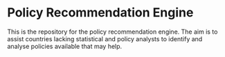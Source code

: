 # Policy Recommendation Engine

This is the repository for the policy recommendation engine. The aim
is to assist countries lacking statistical and policy analysts to
identify and analyse policies available that may help.

<!DOCTYPE html>
<meta charset="utf-8">
<body> 
 <style>
.link {
stroke: #666;
opacity: 0.9;
stroke-width: 1.5px;
}
.node circle {
stroke: #fff;
opacity: 0.9;
stroke-width: 1.5px;
}
.node:not(:hover) .nodetext {
display: none;
}
text {
font: 15px serif;
opacity: 0.9;
pointer-events: none;
}
</style>

<script src=d3.v3.min.js></script>

<script> 
 var links = [ { "source" : 1, "target" : 131, "value" : 1.31452729451742 }, { "source" : 1, "target" : 82, "value" : 1.48780804393006 }, { "source" : 1, "target" : 111, "value" : 1.53525937177258 }, { "source" : 2, "target" : 146, "value" : 0.920880072265894 }, { "source" : 2, "target" : 78, "value" : 0.940957645654329 }, { "source" : 2, "target" : 102, "value" : 0.960545297345756 }, { "source" : 3, "target" : 168, "value" : 0.953653479210874 }, { "source" : 3, "target" : 152, "value" : 1.0220078017862 }, { "source" : 3, "target" : 47, "value" : 1.02234392589866 }, { "source" : 4, "target" : 116, "value" : 0.974043813062297 }, { "source" : 4, "target" : 112, "value" : 1.00861994554911 }, { "source" : 4, "target" : 89, "value" : 1.04323962864693 }, { "source" : 5, "target" : 32, "value" : 1.44955239332356 }, { "source" : 5, "target" : 14, "value" : 1.55694107513401 }, { "source" : 5, "target" : 117, "value" : 1.63821920099526 }, { "source" : 6, "target" : 182, "value" : 1.19119444160882 }, { "source" : 6, "target" : 59, "value" : 1.20319220151253 }, { "source" : 6, "target" : 78, "value" : 1.37655213152321 }, { "source" : 7, "target" : 46, "value" : 1.37045931512834 }, { "source" : 7, "target" : 20, "value" : 1.65668766498696 }, { "source" : 7, "target" : 174, "value" : 1.71018383342883 }, { "source" : 0, "target" : 2, "value" : 1.20637844221834 }, { "source" : 0, "target" : 71, "value" : 1.217090120178 }, { "source" : 0, "target" : 47, "value" : 1.24330899923766 }, { "source" : 17, "target" : 45, "value" : 1.01820681828437 }, { "source" : 17, "target" : 146, "value" : 1.10137862487542 }, { "source" : 17, "target" : 141, "value" : 1.2985203201483 }, { "source" : 8, "target" : 24, "value" : 0.838362577073292 }, { "source" : 8, "target" : 158, "value" : 1.09438576978989 }, { "source" : 8, "target" : 48, "value" : 1.09961749350012 }, { "source" : 9, "target" : 120, "value" : 0.602232655441791 }, { "source" : 9, "target" : 54, "value" : 0.639259804146382 }, { "source" : 9, "target" : 186, "value" : 0.768040477294505 }, { "source" : 36, "target" : 2, "value" : 1.19611020180288 }, { "source" : 36, "target" : 168, "value" : 1.42990851080529 }, { "source" : 36, "target" : 102, "value" : 1.4479413745007 }, { "source" : 10, "target" : 170, "value" : 1.56855749452816 }, { "source" : 10, "target" : 4, "value" : 1.876723903123 }, { "source" : 10, "target" : 45, "value" : 2.05825722589473 }, { "source" : 11, "target" : 121, "value" : 1.4425791028605 }, { "source" : 11, "target" : 111, "value" : 1.49996277790847 }, { "source" : 11, "target" : 183, "value" : 1.97834755666622 }, { "source" : 41, "target" : 190, "value" : 0.789337479044317 }, { "source" : 41, "target" : 67, "value" : 0.82726644887886 }, { "source" : 41, "target" : 128, "value" : 0.868810763776866 }, { "source" : 186, "target" : 38, "value" : 0.71495414307359 }, { "source" : 186, "target" : 48, "value" : 0.733536216264423 }, { "source" : 186, "target" : 9, "value" : 0.768040477294505 }, { "source" : 18, "target" : 109, "value" : 0.905488077232075 }, { "source" : 18, "target" : 191, "value" : 0.928990869486456 }, { "source" : 18, "target" : 47, "value" : 1.06682789338007 }, { "source" : 37, "target" : 56, "value" : 1.09893293326321 }, { "source" : 37, "target" : 119, "value" : 1.29737835818427 }, { "source" : 37, "target" : 130, "value" : 1.43547592970923 }, { "source" : 12, "target" : 150, "value" : 1.20614068109613 }, { "source" : 12, "target" : 134, "value" : 2.30662598084721 }, { "source" : 12, "target" : 142, "value" : 2.35832869698108 }, { "source" : 13, "target" : 192, "value" : 1.29940663294756 }, { "source" : 13, "target" : 109, "value" : 1.32392687443911 }, { "source" : 13, "target" : 108, "value" : 1.39988619910808 }, { "source" : 14, "target" : 117, "value" : 0.682738067393721 }, { "source" : 14, "target" : 23, "value" : 1.30069178321288 }, { "source" : 14, "target" : 105, "value" : 1.32361192170884 }, { "source" : 55, "target" : 189, "value" : 0.614750722993733 }, { "source" : 55, "target" : 67, "value" : 0.642608633750824 }, { "source" : 55, "target" : 87, "value" : 0.852964315454793 }, { "source" : 15, "target" : 110, "value" : 0.887991137474196 }, { "source" : 15, "target" : 44, "value" : 1.42298756227974 }, { "source" : 15, "target" : 125, "value" : 1.47799137800987 }, { "source" : 16, "target" : 138, "value" : 1.42252709160877 }, { "source" : 16, "target" : 152, "value" : 1.56673225573877 }, { "source" : 16, "target" : 122, "value" : 1.69997913169409 }, { "source" : 19, "target" : 89, "value" : 0.96003446478593 }, { "source" : 19, "target" : 129, "value" : 1.03369836065786 }, { "source" : 19, "target" : 4, "value" : 1.12078429317492 }, { "source" : 20, "target" : 189, "value" : 0.85064892082221 }, { "source" : 20, "target" : 190, "value" : 0.971612887849814 }, { "source" : 20, "target" : 67, "value" : 1.05298685631974 }, { "source" : 176, "target" : 118, "value" : 1.21414677752 }, { "source" : 176, "target" : 28, "value" : 1.5685368954702 }, { "source" : 176, "target" : 76, "value" : 1.60913249855578 }, { "source" : 22, "target" : 132, "value" : 1.92102096765661 }, { "source" : 22, "target" : 137, "value" : 2.06817242151767 }, { "source" : 22, "target" : 31, "value" : 2.29105373318966 }, { "source" : 25, "target" : 44, "value" : 0.910834630900881 }, { "source" : 25, "target" : 122, "value" : 1.15635610494343 }, { "source" : 25, "target" : 126, "value" : 1.46094334309018 }, { "source" : 83, "target" : 90, "value" : 1.56419009848881 }, { "source" : 83, "target" : 21, "value" : 1.5924438438337 }, { "source" : 83, "target" : 124, "value" : 1.60434653131104 }, { "source" : 23, "target" : 117, "value" : 0.975511109512529 }, { "source" : 23, "target" : 90, "value" : 1.21847324468831 }, { "source" : 23, "target" : 145, "value" : 1.22410275311965 }, { "source" : 24, "target" : 8, "value" : 0.838362577073292 }, { "source" : 24, "target" : 48, "value" : 0.898813888700985 }, { "source" : 24, "target" : 123, "value" : 0.931861117429435 }, { "source" : 26, "target" : 135, "value" : 1.49461162528901 }, { "source" : 26, "target" : 147, "value" : 1.55181563212396 }, { "source" : 26, "target" : 91, "value" : 1.55959206999486 }, { "source" : 28, "target" : 162, "value" : 1.02167171095672 }, { "source" : 28, "target" : 95, "value" : 1.24572404427195 }, { "source" : 28, "target" : 107, "value" : 1.26741367173486 }, { "source" : 29, "target" : 113, "value" : 0.956794162296048 }, { "source" : 29, "target" : 167, "value" : 0.973029189538259 }, { "source" : 29, "target" : 89, "value" : 1.48697729248095 }, { "source" : 30, "target" : 122, "value" : 1.06793098914228 }, { "source" : 30, "target" : 40, "value" : 1.14865142976247 }, { "source" : 30, "target" : 42, "value" : 1.16193537350911 }, { "source" : 32, "target" : 5, "value" : 1.44955239332356 }, { "source" : 32, "target" : 14, "value" : 1.55385925388808 }, { "source" : 32, "target" : 23, "value" : 1.58864646875774 }, { "source" : 33, "target" : 114, "value" : 1.01225021776878 }, { "source" : 33, "target" : 146, "value" : 1.07114556956056 }, { "source" : 33, "target" : 18, "value" : 1.21497089869963 }, { "source" : 76, "target" : 62, "value" : 1.08365560669245 }, { "source" : 76, "target" : 130, "value" : 1.11302717762523 }, { "source" : 76, "target" : 37, "value" : 1.1415370310435 }, { "source" : 67, "target" : 87, "value" : 0.617144820469032 }, { "source" : 67, "target" : 55, "value" : 0.642608633750824 }, { "source" : 67, "target" : 190, "value" : 0.723500346667688 }, { "source" : 34, "target" : 168, "value" : 0.761877422241889 }, { "source" : 34, "target" : 92, "value" : 0.830995625266431 }, { "source" : 34, "target" : 39, "value" : 0.906599367281589 }, { "source" : 193, "target" : 195, "value" : 0.455929887515982 }, { "source" : 193, "target" : 194, "value" : 0.683170301495052 }, { "source" : 193, "target" : 114, "value" : 1.11673495056999 }, { "source" : 35, "target" : 4, "value" : 1.1969376870027 }, { "source" : 35, "target" : 89, "value" : 1.31770432237712 }, { "source" : 35, "target" : 159, "value" : 1.34296384156125 }, { "source" : 84, "target" : 88, "value" : 1.65774601940357 }, { "source" : 84, "target" : 196, "value" : 1.70471414477474 }, { "source" : 84, "target" : 156, "value" : 1.71242533467083 }, { "source" : 38, "target" : 158, "value" : 0.536166159724376 }, { "source" : 38, "target" : 48, "value" : 0.589148245646065 }, { "source" : 38, "target" : 159, "value" : 0.611330889530299 }, { "source" : 50, "target" : 143, "value" : 2.33336973079323 }, { "source" : 50, "target" : 131, "value" : 2.49969943381133 }, { "source" : 50, "target" : 121, "value" : 2.6049461907643 }, { "source" : 39, "target" : 46, "value" : 0.83838831939105 }, { "source" : 39, "target" : 34, "value" : 0.906599367281589 }, { "source" : 39, "target" : 141, "value" : 0.968679401888891 }, { "source" : 42, "target" : 40, "value" : 0.936967400239652 }, { "source" : 42, "target" : 30, "value" : 1.16193537350911 }, { "source" : 42, "target" : 126, "value" : 1.46727036027847 }, { "source" : 43, "target" : 161, "value" : 1.66691338986215 }, { "source" : 43, "target" : 81, "value" : 1.73191858419284 }, { "source" : 43, "target" : 178, "value" : 1.9201654795029 }, { "source" : 44, "target" : 122, "value" : 0.887691060162472 }, { "source" : 44, "target" : 25, "value" : 0.910834630900881 }, { "source" : 44, "target" : 126, "value" : 0.955996918890767 }, { "source" : 45, "target" : 17, "value" : 1.01820681828437 }, { "source" : 45, "target" : 166, "value" : 1.20145988677156 }, { "source" : 45, "target" : 146, "value" : 1.20640154717973 }, { "source" : 132, "target" : 22, "value" : 1.92102096765661 }, { "source" : 132, "target" : 1, "value" : 1.93839214146552 }, { "source" : 132, "target" : 64, "value" : 1.96395471248129 }, { "source" : 46, "target" : 87, "value" : 0.525514245923718 }, { "source" : 46, "target" : 67, "value" : 0.77164737193497 }, { "source" : 46, "target" : 39, "value" : 0.83838831939105 }, { "source" : 181, "target" : 28, "value" : 1.55604385856314 }, { "source" : 181, "target" : 1, "value" : 1.56965338936259 }, { "source" : 181, "target" : 171, "value" : 1.69660451982878 }, { "source" : 47, "target" : 152, "value" : 0.854577826233589 }, { "source" : 47, "target" : 114, "value" : 0.9266323619282 }, { "source" : 47, "target" : 3, "value" : 1.02234392589866 }, { "source" : 48, "target" : 158, "value" : 0.265362734477278 }, { "source" : 48, "target" : 120, "value" : 0.556333578536645 }, { "source" : 48, "target" : 38, "value" : 0.589148245646065 }, { "source" : 154, "target" : 82, "value" : 1.14527302730041 }, { "source" : 154, "target" : 76, "value" : 1.17097721571362 }, { "source" : 154, "target" : 162, "value" : 1.26802520157892 }, { "source" : 49, "target" : 54, "value" : 0.649027731293726 }, { "source" : 49, "target" : 38, "value" : 0.780850102942669 }, { "source" : 49, "target" : 173, "value" : 0.81124028367136 }, { "source" : 52, "target" : 122, "value" : 1.3379778773384 }, { "source" : 52, "target" : 179, "value" : 1.49005509960485 }, { "source" : 52, "target" : 44, "value" : 1.57348662287399 }, { "source" : 51, "target" : 155, "value" : 1.31915603278569 }, { "source" : 51, "target" : 161, "value" : 1.4660251038037 }, { "source" : 51, "target" : 178, "value" : 1.58491533851279 }, { "source" : 54, "target" : 173, "value" : 0.535879012442302 }, { "source" : 54, "target" : 9, "value" : 0.639259804146382 }, { "source" : 54, "target" : 49, "value" : 0.649027731293726 }, { "source" : 56, "target" : 37, "value" : 1.09893293326321 }, { "source" : 56, "target" : 23, "value" : 1.27306803971252 }, { "source" : 56, "target" : 145, "value" : 1.76979282137191 }, { "source" : 58, "target" : 73, "value" : 0.61753062769693 }, { "source" : 58, "target" : 75, "value" : 1.00578459301855 }, { "source" : 58, "target" : 74, "value" : 1.15679258314774 }, { "source" : 59, "target" : 139, "value" : 1.18623448906104 }, { "source" : 59, "target" : 6, "value" : 1.20319220151253 }, { "source" : 59, "target" : 172, "value" : 1.22357088466087 }, { "source" : 60, "target" : 195, "value" : 1.07140346151954 }, { "source" : 60, "target" : 193, "value" : 1.13121231635874 }, { "source" : 60, "target" : 146, "value" : 1.36170737960538 }, { "source" : 61, "target" : 157, "value" : 1.32267459949486 }, { "source" : 61, "target" : 65, "value" : 1.44062721268049 }, { "source" : 61, "target" : 117, "value" : 1.80769520809045 }, { "source" : 62, "target" : 130, "value" : 0.973569176575288 }, { "source" : 62, "target" : 76, "value" : 1.08365560669245 }, { "source" : 62, "target" : 164, "value" : 1.18811484239607 }, { "source" : 130, "target" : 62, "value" : 0.973569176575288 }, { "source" : 130, "target" : 76, "value" : 1.11302717762523 }, { "source" : 130, "target" : 164, "value" : 1.2886006488654 }, { "source" : 63, "target" : 191, "value" : 1.02932883580549 }, { "source" : 63, "target" : 163, "value" : 1.12113424547918 }, { "source" : 63, "target" : 18, "value" : 1.26189973373278 }, { "source" : 64, "target" : 135, "value" : 1.51541573130194 }, { "source" : 64, "target" : 185, "value" : 1.62720597037579 }, { "source" : 64, "target" : 31, "value" : 1.68348821786941 }, { "source" : 65, "target" : 117, "value" : 1.21996159391605 }, { "source" : 65, "target" : 14, "value" : 1.34788804810519 }, { "source" : 65, "target" : 23, "value" : 1.43367622150495 }, { "source" : 66, "target" : 123, "value" : 1.01959459924331 }, { "source" : 66, "target" : 41, "value" : 1.22421240339144 }, { "source" : 66, "target" : 8, "value" : 1.25014002394532 }, { "source" : 68, "target" : 38, "value" : 0.978449363913232 }, { "source" : 68, "target" : 158, "value" : 1.03703630242829 }, { "source" : 68, "target" : 48, "value" : 1.05021090349244 }, { "source" : 69, "target" : 127, "value" : 3.23342416696383 }, { "source" : 69, "target" : 11, "value" : 3.26320505674659 }, { "source" : 69, "target" : 21, "value" : 3.36150506432041 }, { "source" : 70, "target" : 127, "value" : 1.62061103837861 }, { "source" : 70, "target" : 180, "value" : 1.89587456765023 }, { "source" : 70, "target" : 27, "value" : 2.06063336461274 }, { "source" : 71, "target" : 0, "value" : 1.217090120178 }, { "source" : 71, "target" : 92, "value" : 1.26272934069319 }, { "source" : 71, "target" : 168, "value" : 1.29666888154406 }, { "source" : 72, "target" : 42, "value" : 2.05388545240779 }, { "source" : 72, "target" : 27, "value" : 2.20278286020565 }, { "source" : 72, "target" : 180, "value" : 2.30557748096039 }, { "source" : 73, "target" : 129, "value" : 0.612358248600967 }, { "source" : 73, "target" : 58, "value" : 0.61753062769693 }, { "source" : 73, "target" : 75, "value" : 1.02251661277558 }, { "source" : 188, "target" : 194, "value" : 1.03089321012129 }, { "source" : 188, "target" : 2, "value" : 1.07237271026171 }, { "source" : 188, "target" : 193, "value" : 1.16319525241664 }, { "source" : 74, "target" : 129, "value" : 1.03378320012459 }, { "source" : 74, "target" : 187, "value" : 1.1094673454879 }, { "source" : 74, "target" : 58, "value" : 1.15679258314774 }, { "source" : 75, "target" : 49, "value" : 0.838637128701236 }, { "source" : 75, "target" : 129, "value" : 0.870953330955876 }, { "source" : 75, "target" : 153, "value" : 0.908790881363595 }, { "source" : 78, "target" : 114, "value" : 0.577326771587172 }, { "source" : 78, "target" : 141, "value" : 0.866273656709917 }, { "source" : 78, "target" : 102, "value" : 0.86866830585887 }, { "source" : 79, "target" : 35, "value" : 1.42656875685969 }, { "source" : 79, "target" : 153, "value" : 1.4489012818169 }, { "source" : 79, "target" : 173, "value" : 1.49455192559332 }, { "source" : 80, "target" : 144, "value" : 0.887281278594123 }, { "source" : 80, "target" : 92, "value" : 0.965296178506917 }, { "source" : 80, "target" : 34, "value" : 0.980718740002864 }, { "source" : 77, "target" : 136, "value" : 0.621515478016677 }, { "source" : 77, "target" : 174, "value" : 0.928038715026315 }, { "source" : 77, "target" : 94, "value" : 1.0012295017037 }, { "source" : 82, "target" : 162, "value" : 1.16365377943373 }, { "source" : 82, "target" : 171, "value" : 1.28093280512416 }, { "source" : 82, "target" : 1, "value" : 1.48780804393006 }, { "source" : 57, "target" : 101, "value" : 1.69082279848271 }, { "source" : 57, "target" : 65, "value" : 1.69798167687027 }, { "source" : 57, "target" : 143, "value" : 1.78241540974505 }, { "source" : 86, "target" : 144, "value" : 1.69849085139365 }, { "source" : 86, "target" : 167, "value" : 1.80677510354074 }, { "source" : 86, "target" : 170, "value" : 1.83490735850556 }, { "source" : 81, "target" : 178, "value" : 1.23794776855576 }, { "source" : 81, "target" : 188, "value" : 1.32991794855375 }, { "source" : 81, "target" : 63, "value" : 1.41972493824014 }, { "source" : 87, "target" : 46, "value" : 0.525514245923718 }, { "source" : 87, "target" : 67, "value" : 0.617144820469032 }, { "source" : 87, "target" : 190, "value" : 0.657721693638066 }, { "source" : 89, "target" : 19, "value" : 0.96003446478593 }, { "source" : 89, "target" : 4, "value" : 1.04323962864693 }, { "source" : 89, "target" : 35, "value" : 1.31770432237712 }, { "source" : 90, "target" : 145, "value" : 1.29556473186106 }, { "source" : 90, "target" : 88, "value" : 1.43793605202866 }, { "source" : 90, "target" : 21, "value" : 1.45745067303454 }, { "source" : 91, "target" : 147, "value" : 0.872263227671935 }, { "source" : 91, "target" : 95, "value" : 1.29940782523615 }, { "source" : 91, "target" : 164, "value" : 1.36845093078949 }, { "source" : 92, "target" : 168, "value" : 0.891693280866144 }, { "source" : 92, "target" : 80, "value" : 0.965296178506917 }, { "source" : 92, "target" : 3, "value" : 0.980596813500818 }, { "source" : 93, "target" : 166, "value" : 1.32215390772501 }, { "source" : 93, "target" : 45, "value" : 1.49876888445967 }, { "source" : 93, "target" : 35, "value" : 1.50067519330793 }, { "source" : 94, "target" : 77, "value" : 1.0012295017037 }, { "source" : 94, "target" : 87, "value" : 1.02154413719956 }, { "source" : 94, "target" : 67, "value" : 1.05504419113869 }, { "source" : 187, "target" : 74, "value" : 1.1094673454879 }, { "source" : 187, "target" : 112, "value" : 1.14438859643746 }, { "source" : 187, "target" : 38, "value" : 1.18095138624967 }, { "source" : 95, "target" : 28, "value" : 1.24572404427195 }, { "source" : 95, "target" : 91, "value" : 1.29940782523615 }, { "source" : 95, "target" : 147, "value" : 1.34482555410403 }, { "source" : 96, "target" : 137, "value" : 1.32822702959422 }, { "source" : 96, "target" : 162, "value" : 1.38533108035212 }, { "source" : 96, "target" : 107, "value" : 1.49662865947539 }, { "source" : 97, "target" : 190, "value" : 1.00634891249526 }, { "source" : 97, "target" : 174, "value" : 1.03329555435976 }, { "source" : 97, "target" : 55, "value" : 1.05031189243427 }, { "source" : 98, "target" : 2, "value" : 1.03887077942638 }, { "source" : 98, "target" : 146, "value" : 1.18023524376724 }, { "source" : 98, "target" : 141, "value" : 1.20228260131143 }, { "source" : 99, "target" : 176, "value" : 1.19797479406283 }, { "source" : 99, "target" : 76, "value" : 1.27133696320388 }, { "source" : 99, "target" : 62, "value" : 1.50760392233255 }, { "source" : 100, "target" : 186, "value" : 1.18594405843695 }, { "source" : 100, "target" : 68, "value" : 1.2145355550819 }, { "source" : 100, "target" : 120, "value" : 1.23733968431916 }, { "source" : 101, "target" : 145, "value" : 1.59853163583269 }, { "source" : 101, "target" : 90, "value" : 1.71247449794562 }, { "source" : 101, "target" : 88, "value" : 1.81186749206525 }, { "source" : 102, "target" : 114, "value" : 0.846377635188045 }, { "source" : 102, "target" : 78, "value" : 0.86866830585887 }, { "source" : 102, "target" : 2, "value" : 0.960545297345756 }, { "source" : 103, "target" : 92, "value" : 1.27136862302378 }, { "source" : 103, "target" : 179, "value" : 1.48121391237927 }, { "source" : 103, "target" : 34, "value" : 1.51520652859041 }, { "source" : 108, "target" : 13, "value" : 1.39988619910808 }, { "source" : 108, "target" : 191, "value" : 1.41951743564977 }, { "source" : 108, "target" : 115, "value" : 1.48989298763721 }, { "source" : 104, "target" : 150, "value" : 3.17433357180874 }, { "source" : 104, "target" : 12, "value" : 3.34346393734169 }, { "source" : 104, "target" : 86, "value" : 3.7132464438663 }, { "source" : 105, "target" : 14, "value" : 1.32361192170884 }, { "source" : 105, "target" : 117, "value" : 1.49435811762957 }, { "source" : 105, "target" : 44, "value" : 1.59466498541963 }, { "source" : 190, "target" : 87, "value" : 0.657721693638066 }, { "source" : 190, "target" : 67, "value" : 0.723500346667688 }, { "source" : 190, "target" : 189, "value" : 0.848215195900464 }, { "source" : 106, "target" : 3, "value" : 1.09867908870044 }, { "source" : 106, "target" : 152, "value" : 1.23096252452761 }, { "source" : 106, "target" : 160, "value" : 1.28585821480392 }, { "source" : 107, "target" : 28, "value" : 1.26741367173486 }, { "source" : 107, "target" : 154, "value" : 1.44347014594506 }, { "source" : 107, "target" : 96, "value" : 1.49662865947539 }, { "source" : 21, "target" : 88, "value" : 0.781590948262505 }, { "source" : 21, "target" : 145, "value" : 1.28986956879597 }, { "source" : 21, "target" : 90, "value" : 1.45745067303454 }, { "source" : 110, "target" : 15, "value" : 0.887991137474196 }, { "source" : 110, "target" : 14, "value" : 1.41008103511339 }, { "source" : 110, "target" : 13, "value" : 1.55531597989108 }, { "source" : 111, "target" : 11, "value" : 1.49996277790847 }, { "source" : 111, "target" : 1, "value" : 1.53525937177258 }, { "source" : 111, "target" : 83, "value" : 1.65075719758189 }, { "source" : 113, "target" : 167, "value" : 0.946340803920534 }, { "source" : 113, "target" : 29, "value" : 0.956794162296048 }, { "source" : 113, "target" : 134, "value" : 1.10563198261429 }, { "source" : 116, "target" : 4, "value" : 0.974043813062297 }, { "source" : 116, "target" : 89, "value" : 1.33016024214415 }, { "source" : 116, "target" : 187, "value" : 1.46303723401943 }, { "source" : 117, "target" : 14, "value" : 0.682738067393721 }, { "source" : 117, "target" : 23, "value" : 0.975511109512529 }, { "source" : 117, "target" : 65, "value" : 1.21996159391605 }, { "source" : 119, "target" : 37, "value" : 1.29737835818427 }, { "source" : 119, "target" : 99, "value" : 1.60585586344905 }, { "source" : 119, "target" : 76, "value" : 1.61391321068953 }, { "source" : 120, "target" : 48, "value" : 0.556333578536645 }, { "source" : 120, "target" : 158, "value" : 0.576353243510418 }, { "source" : 120, "target" : 9, "value" : 0.602232655441791 }, { "source" : 196, "target" : 40, "value" : 1.08808160837882 }, { "source" : 196, "target" : 42, "value" : 1.63086060386294 }, { "source" : 196, "target" : 44, "value" : 1.63284506971359 }, { "source" : 167, "target" : 113, "value" : 0.946340803920534 }, { "source" : 167, "target" : 29, "value" : 0.973029189538259 }, { "source" : 167, "target" : 161, "value" : 1.26170575068203 }, { "source" : 121, "target" : 11, "value" : 1.4425791028605 }, { "source" : 121, "target" : 111, "value" : 1.8229691499831 }, { "source" : 121, "target" : 21, "value" : 2.36748093430187 }, { "source" : 134, "target" : 113, "value" : 1.10563198261429 }, { "source" : 134, "target" : 29, "value" : 1.51111142679662 }, { "source" : 134, "target" : 142, "value" : 1.54102098656998 }, { "source" : 122, "target" : 44, "value" : 0.887691060162472 }, { "source" : 122, "target" : 126, "value" : 0.926033334725504 }, { "source" : 122, "target" : 30, "value" : 1.06793098914228 }, { "source" : 124, "target" : 154, "value" : 1.3994288208261 }, { "source" : 124, "target" : 82, "value" : 1.53299698713778 }, { "source" : 124, "target" : 37, "value" : 1.59149388548455 }, { "source" : 125, "target" : 44, "value" : 1.26950992658186 }, { "source" : 125, "target" : 122, "value" : 1.37388837799296 }, { "source" : 125, "target" : 40, "value" : 1.37621257436654 }, { "source" : 126, "target" : 44, "value" : 0.955996918890767 }, { "source" : 126, "target" : 30, "value" : 1.17023648864064 }, { "source" : 126, "target" : 40, "value" : 1.19813563320751 }, { "source" : 128, "target" : 148, "value" : 0.696288899442868 }, { "source" : 128, "target" : 123, "value" : 0.79919742595811 }, { "source" : 128, "target" : 67, "value" : 0.810137647057435 }, { "source" : 129, "target" : 58, "value" : 0.499109295817574 }, { "source" : 129, "target" : 73, "value" : 0.612358248600967 }, { "source" : 129, "target" : 75, "value" : 0.870953330955876 }, { "source" : 133, "target" : 10, "value" : 1.49789773506322 }, { "source" : 133, "target" : 86, "value" : 1.88801956975405 }, { "source" : 133, "target" : 116, "value" : 1.97415188294617 }, { "source" : 85, "target" : 144, "value" : 0.980673203144786 }, { "source" : 85, "target" : 34, "value" : 1.0719148246239 }, { "source" : 85, "target" : 128, "value" : 1.28831023475477 }, { "source" : 109, "target" : 18, "value" : 0.905488077232075 }, { "source" : 109, "target" : 191, "value" : 1.11314258139784 }, { "source" : 109, "target" : 13, "value" : 1.32392687443911 }, { "source" : 136, "target" : 77, "value" : 0.621515478016677 }, { "source" : 136, "target" : 174, "value" : 1.12794551332438 }, { "source" : 136, "target" : 94, "value" : 1.19089859746761 }, { "source" : 137, "target" : 96, "value" : 1.32822702959422 }, { "source" : 137, "target" : 107, "value" : 1.52732045355541 }, { "source" : 137, "target" : 171, "value" : 1.52919521498377 }, { "source" : 139, "target" : 6, "value" : 1.11017779278581 }, { "source" : 139, "target" : 59, "value" : 1.18623448906104 }, { "source" : 139, "target" : 166, "value" : 1.22725042025008 }, { "source" : 140, "target" : 115, "value" : 1.69609168005874 }, { "source" : 140, "target" : 155, "value" : 1.89268438165769 }, { "source" : 140, "target" : 166, "value" : 1.9175324570393 }, { "source" : 195, "target" : 194, "value" : 0.499680983888029 }, { "source" : 195, "target" : 60, "value" : 1.07140346151954 }, { "source" : 195, "target" : 188, "value" : 1.18594760661578 }, { "source" : 141, "target" : 146, "value" : 0.758592707185517 }, { "source" : 141, "target" : 114, "value" : 0.773123762237194 }, { "source" : 141, "target" : 78, "value" : 0.866273656709917 }, { "source" : 182, "target" : 165, "value" : 0.880973993738239 }, { "source" : 182, "target" : 102, "value" : 1.07277012655727 }, { "source" : 182, "target" : 78, "value" : 1.12004379331132 }, { "source" : 142, "target" : 4, "value" : 1.10523638540958 }, { "source" : 142, "target" : 19, "value" : 1.34603687670483 }, { "source" : 142, "target" : 89, "value" : 1.42675789157226 }, { "source" : 143, "target" : 57, "value" : 1.78241540974505 }, { "source" : 143, "target" : 50, "value" : 2.33336973079323 }, { "source" : 143, "target" : 155, "value" : 2.35920288841408 }, { "source" : 144, "target" : 80, "value" : 0.887281278594123 }, { "source" : 144, "target" : 92, "value" : 1.10720413640354 }, { "source" : 144, "target" : 19, "value" : 1.25169011397607 }, { "source" : 145, "target" : 88, "value" : 1.2098976801696 }, { "source" : 145, "target" : 23, "value" : 1.22410275311965 }, { "source" : 145, "target" : 21, "value" : 1.28986956879597 }, { "source" : 189, "target" : 55, "value" : 0.614750722993733 }, { "source" : 189, "target" : 20, "value" : 0.85064892082221 }, { "source" : 189, "target" : 114, "value" : 0.882656129914939 }, { "source" : 146, "target" : 141, "value" : 0.758592707185517 }, { "source" : 146, "target" : 2, "value" : 0.920880072265894 }, { "source" : 146, "target" : 114, "value" : 0.969125381887772 }, { "source" : 147, "target" : 91, "value" : 0.872263227671935 }, { "source" : 147, "target" : 164, "value" : 1.07211733625236 }, { "source" : 147, "target" : 162, "value" : 1.31643258134908 }, { "source" : 150, "target" : 12, "value" : 1.20614068109613 }, { "source" : 150, "target" : 133, "value" : 2.46232475615298 }, { "source" : 150, "target" : 113, "value" : 2.51682907306793 }, { "source" : 194, "target" : 195, "value" : 0.499680983888029 }, { "source" : 194, "target" : 193, "value" : 0.683170301495052 }, { "source" : 194, "target" : 188, "value" : 1.03089321012129 }, { "source" : 149, "target" : 67, "value" : 0.981292051964712 }, { "source" : 149, "target" : 189, "value" : 0.996252984592464 }, { "source" : 149, "target" : 190, "value" : 1.04949711887004 }, { "source" : 148, "target" : 123, "value" : 0.649791012616204 }, { "source" : 148, "target" : 128, "value" : 0.696288899442868 }, { "source" : 148, "target" : 67, "value" : 0.824270670985038 }, { "source" : 151, "target" : 107, "value" : 1.85294556846627 }, { "source" : 151, "target" : 147, "value" : 1.95004894353807 }, { "source" : 151, "target" : 184, "value" : 1.99370051363542 }, { "source" : 152, "target" : 47, "value" : 0.854577826233589 }, { "source" : 152, "target" : 3, "value" : 1.0220078017862 }, { "source" : 152, "target" : 92, "value" : 1.1897702426502 }, { "source" : 192, "target" : 13, "value" : 1.29940663294756 }, { "source" : 192, "target" : 90, "value" : 1.33596778479383 }, { "source" : 192, "target" : 23, "value" : 1.52972970295811 }, { "source" : 153, "target" : 49, "value" : 0.835263639555275 }, { "source" : 153, "target" : 75, "value" : 0.908790881363595 }, { "source" : 153, "target" : 38, "value" : 0.912412166681162 }, { "source" : 27, "target" : 108, "value" : 1.64161276123444 }, { "source" : 27, "target" : 180, "value" : 1.76187494692584 }, { "source" : 27, "target" : 163, "value" : 1.87956179907146 }, { "source" : 155, "target" : 51, "value" : 1.31915603278569 }, { "source" : 155, "target" : 113, "value" : 1.33774803133268 }, { "source" : 155, "target" : 161, "value" : 1.37888245401744 }, { "source" : 157, "target" : 61, "value" : 1.32267459949486 }, { "source" : 157, "target" : 14, "value" : 1.39622045276397 }, { "source" : 157, "target" : 88, "value" : 1.40458084695958 }, { "source" : 158, "target" : 48, "value" : 0.265362734477278 }, { "source" : 158, "target" : 38, "value" : 0.536166159724376 }, { "source" : 158, "target" : 120, "value" : 0.576353243510418 }, { "source" : 159, "target" : 120, "value" : 0.603097865432138 }, { "source" : 159, "target" : 158, "value" : 0.60817230594848 }, { "source" : 159, "target" : 38, "value" : 0.611330889530299 }, { "source" : 156, "target" : 84, "value" : 1.71242533467083 }, { "source" : 156, "target" : 88, "value" : 1.85116285041494 }, { "source" : 156, "target" : 183, "value" : 2.08956035708908 }, { "source" : 163, "target" : 191, "value" : 0.952862179117558 }, { "source" : 163, "target" : 63, "value" : 1.12113424547918 }, { "source" : 163, "target" : 102, "value" : 1.24588772727019 }, { "source" : 31, "target" : 64, "value" : 1.68348821786941 }, { "source" : 31, "target" : 132, "value" : 2.10187357136505 }, { "source" : 31, "target" : 90, "value" : 2.11642129320112 }, { "source" : 123, "target" : 148, "value" : 0.649791012616204 }, { "source" : 123, "target" : 128, "value" : 0.79919742595811 }, { "source" : 123, "target" : 41, "value" : 0.878727812385485 }, { "source" : 184, "target" : 95, "value" : 1.78865645454068 }, { "source" : 184, "target" : 151, "value" : 1.99370051363542 }, { "source" : 184, "target" : 91, "value" : 2.04480495202114 }, { "source" : 40, "target" : 42, "value" : 0.936967400239652 }, { "source" : 40, "target" : 196, "value" : 1.08808160837882 }, { "source" : 40, "target" : 30, "value" : 1.14865142976247 }, { "source" : 114, "target" : 78, "value" : 0.577326771587172 }, { "source" : 114, "target" : 141, "value" : 0.773123762237194 }, { "source" : 114, "target" : 102, "value" : 0.846377635188045 }, { "source" : 53, "target" : 145, "value" : 1.55789877041342 }, { "source" : 53, "target" : 23, "value" : 1.6242598455313 }, { "source" : 53, "target" : 117, "value" : 1.74357045421812 }, { "source" : 88, "target" : 21, "value" : 0.781590948262505 }, { "source" : 88, "target" : 145, "value" : 1.2098976801696 }, { "source" : 88, "target" : 135, "value" : 1.39759102690315 }, { "source" : 112, "target" : 159, "value" : 0.881066125783051 }, { "source" : 112, "target" : 158, "value" : 0.886730703944127 }, { "source" : 112, "target" : 38, "value" : 0.894002726286493 }, { "source" : 118, "target" : 176, "value" : 1.21414677752 }, { "source" : 118, "target" : 28, "value" : 1.31503503303524 }, { "source" : 118, "target" : 162, "value" : 1.75942329485976 }, { "source" : 127, "target" : 21, "value" : 1.49854768083235 }, { "source" : 127, "target" : 70, "value" : 1.62061103837861 }, { "source" : 127, "target" : 88, "value" : 1.63547051661808 }, { "source" : 138, "target" : 46, "value" : 1.14091993548707 }, { "source" : 138, "target" : 97, "value" : 1.24067227192795 }, { "source" : 138, "target" : 169, "value" : 1.27746378215018 }, { "source" : 191, "target" : 18, "value" : 0.928990869486456 }, { "source" : 191, "target" : 163, "value" : 0.952862179117558 }, { "source" : 191, "target" : 63, "value" : 1.02932883580549 }, { "source" : 160, "target" : 106, "value" : 1.28585821480392 }, { "source" : 160, "target" : 47, "value" : 1.41755747604485 }, { "source" : 160, "target" : 3, "value" : 1.41986555864412 }, { "source" : 170, "target" : 167, "value" : 1.33780159043309 }, { "source" : 170, "target" : 10, "value" : 1.56855749452816 }, { "source" : 170, "target" : 29, "value" : 1.61485804285238 }, { "source" : 173, "target" : 54, "value" : 0.535879012442302 }, { "source" : 173, "target" : 49, "value" : 0.81124028367136 }, { "source" : 173, "target" : 48, "value" : 0.814018021168644 }, { "source" : 162, "target" : 107, "value" : 0.690892872108048 }, { "source" : 162, "target" : 28, "value" : 1.02167171095672 }, { "source" : 162, "target" : 82, "value" : 1.16365377943373 }, { "source" : 175, "target" : 49, "value" : 2.38596468651895 }, { "source" : 175, "target" : 24, "value" : 2.40298737951784 }, { "source" : 175, "target" : 54, "value" : 2.43319665696516 }, { "source" : 131, "target" : 1, "value" : 1.31452729451742 }, { "source" : 131, "target" : 135, "value" : 1.70918636088312 }, { "source" : 131, "target" : 82, "value" : 1.88194097651288 }, { "source" : 164, "target" : 147, "value" : 1.07211733625236 }, { "source" : 164, "target" : 62, "value" : 1.18811484239607 }, { "source" : 164, "target" : 130, "value" : 1.2886006488654 }, { "source" : 165, "target" : 182, "value" : 0.880973993738239 }, { "source" : 165, "target" : 78, "value" : 0.979060486001503 }, { "source" : 165, "target" : 2, "value" : 1.17045010019216 }, { "source" : 166, "target" : 146, "value" : 1.18007015839305 }, { "source" : 166, "target" : 165, "value" : 1.19060092425939 }, { "source" : 166, "target" : 45, "value" : 1.20145988677156 }, { "source" : 168, "target" : 34, "value" : 0.761877422241889 }, { "source" : 168, "target" : 169, "value" : 0.844297495249255 }, { "source" : 168, "target" : 92, "value" : 0.891693280866144 }, { "source" : 169, "target" : 168, "value" : 0.844297495249255 }, { "source" : 169, "target" : 34, "value" : 1.2227460955028 }, { "source" : 169, "target" : 138, "value" : 1.27746378215018 }, { "source" : 161, "target" : 167, "value" : 1.26170575068203 }, { "source" : 161, "target" : 155, "value" : 1.37888245401744 }, { "source" : 161, "target" : 113, "value" : 1.43199498384078 }, { "source" : 172, "target" : 59, "value" : 1.22357088466087 }, { "source" : 172, "target" : 141, "value" : 1.59670506410588 }, { "source" : 172, "target" : 146, "value" : 1.63643162601456 }, { "source" : 171, "target" : 82, "value" : 1.28093280512416 }, { "source" : 171, "target" : 162, "value" : 1.43251080893642 }, { "source" : 171, "target" : 137, "value" : 1.52919521498377 }, { "source" : 174, "target" : 77, "value" : 0.928038715026315 }, { "source" : 174, "target" : 128, "value" : 1.02596729712391 }, { "source" : 174, "target" : 97, "value" : 1.03329555435976 }, { "source" : 177, "target" : 33, "value" : 1.2340054164185 }, { "source" : 177, "target" : 7, "value" : 1.27080637442328 }, { "source" : 177, "target" : 34, "value" : 1.42592530414 }, { "source" : 178, "target" : 81, "value" : 1.23794776855576 }, { "source" : 178, "target" : 51, "value" : 1.58491533851279 }, { "source" : 178, "target" : 161, "value" : 1.64589471386379 }, { "source" : 115, "target" : 63, "value" : 1.37332650631947 }, { "source" : 115, "target" : 191, "value" : 1.42681654243901 }, { "source" : 115, "target" : 108, "value" : 1.48989298763721 }, { "source" : 179, "target" : 122, "value" : 1.34599036234862 }, { "source" : 179, "target" : 60, "value" : 1.37915176216964 }, { "source" : 179, "target" : 3, "value" : 1.39836172007607 }, { "source" : 180, "target" : 115, "value" : 1.66742904753805 }, { "source" : 180, "target" : 81, "value" : 1.7156539940767 }, { "source" : 180, "target" : 27, "value" : 1.76187494692584 }, { "source" : 183, "target" : 131, "value" : 1.42652956194683 }, { "source" : 183, "target" : 1, "value" : 1.65188484677928 }, { "source" : 183, "target" : 88, "value" : 1.78946930184687 }, { "source" : 185, "target" : 137, "value" : 1.5451713094435 }, { "source" : 185, "target" : 64, "value" : 1.62720597037579 }, { "source" : 185, "target" : 107, "value" : 1.68220810515777 }, { "source" : 197, "target" : 74, "value" : 0.00087366264492041 }, { "source" : 197, "target" : 9, "value" : 0.00120162971200672 }, { "source" : 197, "target" : 186, "value" : 0.00166639927834256 }, { "source" : 197, "target" : 175, "value" : 0.00188429419957239 }, { "source" : 135, "target" : 88, "value" : 1.39759102690315 }, { "source" : 135, "target" : 26, "value" : 1.49461162528901 }, { "source" : 135, "target" : 157, "value" : 1.49990831454331 } ] ; 
 var nodes = [ { "name" : "Armenia", "group" : "Asia" }, { "name" : "Afghanistan", "group" : "Asia" }, { "name" : "Albania", "group" : "Europe" }, { "name" : "Algeria", "group" : "Africa" }, { "name" : "Andorra", "group" : "Europe" }, { "name" : "Angola", "group" : "Africa" }, { "name" : "Antigua and Barbuda", "group" : "Americas" }, { "name" : "Argentina", "group" : "Americas" }, { "name" : "Australia", "group" : "Oceania" }, { "name" : "Austria", "group" : "Europe" }, { "name" : "Bahrain", "group" : "Asia" }, { "name" : "Bangladesh", "group" : "Asia" }, { "name" : "Bermuda", "group" : "Americas" }, { "name" : "Bhutan", "group" : "Asia" }, { "name" : "Bolivia (Plurinational State of)", "group" : "Americas" }, { "name" : "Botswana", "group" : "Africa" }, { "name" : "Brazil", "group" : "Americas" }, { "name" : "Aruba", "group" : "Americas" }, { "name" : "Belize", "group" : "Americas" }, { "name" : "Brunei Darussalam", "group" : "Asia" }, { "name" : "Bulgaria", "group" : "Europe" }, { "name" : "Myanmar", "group" : "Asia" }, { "name" : "Burundi", "group" : "Africa" }, { "name" : "Cameroon", "group" : "Africa" }, { "name" : "Canada", "group" : "Americas" }, { "name" : "Cabo Verde", "group" : "Africa" }, { "name" : "Central African Republic", "group" : "Africa" }, { "name" : "Sri Lanka", "group" : "Asia" }, { "name" : "Chad", "group" : "Africa" }, { "name" : "Chile", "group" : "Americas" }, { "name" : "Colombia", "group" : "Americas" }, { "name" : "the Comoros", "group" : "Africa" }, { "name" : "Congo", "group" : "Africa" }, { "name" : "Costa Rica", "group" : "Americas" }, { "name" : "Cuba", "group" : "Americas" }, { "name" : "Cyprus", "group" : "Asia" }, { "name" : "Azerbaijan", "group" : "Asia" }, { "name" : "Benin", "group" : "Africa" }, { "name" : "Denmark", "group" : "Europe" }, { "name" : "Dominica", "group" : "Americas" }, { "name" : "the Dominican Republic", "group" : "Americas" }, { "name" : "Belarus", "group" : "Europe" }, { "name" : "Ecuador", "group" : "Americas" }, { "name" : "Egypt", "group" : "Africa" }, { "name" : "El Salvador", "group" : "Americas" }, { "name" : "Equatorial Guinea", "group" : "Africa" }, { "name" : "Estonia", "group" : "Europe" }, { "name" : "Fiji", "group" : "Oceania" }, { "name" : "Finland", "group" : "Europe" }, { "name" : "France", "group" : "Europe" }, { "name" : "Djibouti", "group" : "Africa" }, { "name" : "Georgia", "group" : "Asia" }, { "name" : "Gabon", "group" : "Africa" }, { "name" : "the Gambia", "group" : "Africa" }, { "name" : "Germany", "group" : "Europe" }, { "name" : "Bosnia and Herzegovina", "group" : "Europe" }, { "name" : "Ghana", "group" : "Africa" }, { "name" : "Kiribati", "group" : "Oceania" }, { "name" : "Greece", "group" : "Europe" }, { "name" : "Grenada", "group" : "Americas" }, { "name" : "Guam", "group" : "Oceania" }, { "name" : "Guatemala", "group" : "Americas" }, { "name" : "Guinea", "group" : "Africa" }, { "name" : "Guyana", "group" : "Americas" }, { "name" : "Haiti", "group" : "Americas" }, { "name" : "Honduras", "group" : "Americas" }, { "name" : "Hungary", "group" : "Europe" }, { "name" : "Croatia", "group" : "Europe" }, { "name" : "Iceland", "group" : "Europe" }, { "name" : "India", "group" : "Asia" }, { "name" : "Indonesia", "group" : "Asia" }, { "name" : "Iran (Islamic Republic of)", "group" : "Asia" }, { "name" : "Iraq", "group" : "Asia" }, { "name" : "Ireland", "group" : "Europe" }, { "name" : "Israel", "group" : "Asia" }, { "name" : "Italy", "group" : "Europe" }, { "name" : "Cote d'Ivoire", "group" : "Africa" }, { "name" : "Kazakhstan", "group" : "Asia" }, { "name" : "Jamaica", "group" : "Americas" }, { "name" : "Japan", "group" : "Asia" }, { "name" : "Jordan", "group" : "Asia" }, { "name" : "Kyrgyzstan", "group" : "Asia" }, { "name" : "Kenya", "group" : "Africa" }, { "name" : "Cambodia", "group" : "Asia" }, { "name" : "Democratic People's Republic of Korea", "group" : "Asia" }, { "name" : "Republic of Korea", "group" : "Asia" }, { "name" : "Kuwait", "group" : "Asia" }, { "name" : "Latvia", "group" : "Europe" }, { "name" : "the Lao People's Democratic Republic", "group" : "Asia" }, { "name" : "Lebanon", "group" : "Asia" }, { "name" : "Lesotho", "group" : "Africa" }, { "name" : "Liberia", "group" : "Africa" }, { "name" : "Libya", "group" : "Africa" }, { "name" : "Liechtenstein", "group" : "Europe" }, { "name" : "Lithuania", "group" : "Europe" }, { "name" : "Madagascar", "group" : "Africa" }, { "name" : "Malawi", "group" : "Africa" }, { "name" : "Malaysia", "group" : "Asia" }, { "name" : "Maldives", "group" : "Asia" }, { "name" : "Mali", "group" : "Africa" }, { "name" : "Malta", "group" : "Europe" }, { "name" : "Mauritania", "group" : "Africa" }, { "name" : "Mauritius", "group" : "Africa" }, { "name" : "Mexico", "group" : "Americas" }, { "name" : "Monaco", "group" : "Europe" }, { "name" : "Mongolia", "group" : "Asia" }, { "name" : "Morocco", "group" : "Africa" }, { "name" : "Mozambique", "group" : "Africa" }, { "name" : "Micronesia (Federated States of)", "group" : "Oceania" }, { "name" : "Republic of Moldova", "group" : "Europe" }, { "name" : "Namibia", "group" : "Africa" }, { "name" : "Nepal", "group" : "Asia" }, { "name" : "the Netherlands", "group" : "Europe" }, { "name" : "New Caledonia", "group" : "Oceania" }, { "name" : "The former Yugoslav Republic of Macedonia", "group" : "Europe" }, { "name" : "Vanuatu", "group" : "Oceania" }, { "name" : "New Zealand", "group" : "Oceania" }, { "name" : "Nicaragua", "group" : "Americas" }, { "name" : "the Niger", "group" : "Africa" }, { "name" : "Nigeria", "group" : "Africa" }, { "name" : "Norway", "group" : "Europe" }, { "name" : "Pakistan", "group" : "Asia" }, { "name" : "Panama", "group" : "Americas" }, { "name" : "the Czech Republic", "group" : "Europe" }, { "name" : "Papua New Guinea", "group" : "Oceania" }, { "name" : "Paraguay", "group" : "Americas" }, { "name" : "Peru", "group" : "Americas" }, { "name" : "the Philippines", "group" : "Asia" }, { "name" : "Poland", "group" : "Europe" }, { "name" : "Portugal", "group" : "Europe" }, { "name" : "Guinea-Bissau", "group" : "Africa" }, { "name" : "Timor-Leste", "group" : "Asia" }, { "name" : "Eritrea", "group" : "Africa" }, { "name" : "Qatar", "group" : "Asia" }, { "name" : "Palau", "group" : "Oceania" }, { "name" : "Zimbabwe", "group" : "Africa" }, { "name" : "Romania", "group" : "Europe" }, { "name" : "Rwanda", "group" : "Africa" }, { "name" : "the Russian Federation", "group" : "Europe" }, { "name" : "Saint Kitts and Nevis", "group" : "Americas" }, { "name" : "Saint Lucia", "group" : "Americas" }, { "name" : "Saint Vincent and the Grenadines", "group" : "Americas" }, { "name" : "San Marino", "group" : "Europe" }, { "name" : "Sao Tome and Principe", "group" : "Africa" }, { "name" : "Saudi Arabia", "group" : "Asia" }, { "name" : "Senegal", "group" : "Africa" }, { "name" : "Seychelles", "group" : "Africa" }, { "name" : "Sierra Leone", "group" : "Africa" }, { "name" : "Slovenia", "group" : "Europe" }, { "name" : "Slovakia", "group" : "Europe" }, { "name" : "Singapore", "group" : "Asia" }, { "name" : "Somalia", "group" : "Africa" }, { "name" : "South Africa", "group" : "Africa" }, { "name" : "Spain", "group" : "Europe" }, { "name" : "former Sudan", "group" : "Africa" }, { "name" : "Suriname", "group" : "Americas" }, { "name" : "Tajikistan", "group" : "Asia" }, { "name" : "Swaziland", "group" : "Africa" }, { "name" : "Sweden", "group" : "Europe" }, { "name" : "Switzerland", "group" : "Europe" }, { "name" : "the Syrian Arab Republic", "group" : "Asia" }, { "name" : "Turkmenistan", "group" : "Asia" }, { "name" : "the United Republic of Tanzania", "group" : "Africa" }, { "name" : "Thailand", "group" : "Asia" }, { "name" : "Togo", "group" : "Africa" }, { "name" : "Tonga", "group" : "Oceania" }, { "name" : "Trinidad and Tobago", "group" : "Americas" }, { "name" : "Oman", "group" : "Asia" }, { "name" : "Tunisia", "group" : "Africa" }, { "name" : "Turkey", "group" : "Asia" }, { "name" : "the United Arab Emirates", "group" : "Asia" }, { "name" : "Uganda", "group" : "Africa" }, { "name" : "Tuvalu", "group" : "Oceania" }, { "name" : "the United Kingdom of Great Britain and Northern Ireland", "group" : "Europe" }, { "name" : "Ukraine", "group" : "Europe" }, { "name" : "the United States of America", "group" : "Americas" }, { "name" : "Burkina Faso", "group" : "Africa" }, { "name" : "Uruguay", "group" : "Americas" }, { "name" : "Uzbekistan", "group" : "Asia" }, { "name" : "Venezuela (Bolivarian Republic of)", "group" : "Americas" }, { "name" : "Viet Nam", "group" : "Asia" }, { "name" : "Ethiopia", "group" : "Africa" }, { "name" : "Samoa", "group" : "Oceania" }, { "name" : "Yemen", "group" : "Asia" }, { "name" : "the Democratic Republic of the Congo", "group" : "Africa" }, { "name" : "Zambia", "group" : "Africa" }, { "name" : "Belgium", "group" : "Europe" }, { "name" : "Luxembourg", "group" : "Europe" }, { "name" : "Isle of Man", "group" : "Europe" }, { "name" : "Serbia", "group" : "Europe" }, { "name" : "Montenegro", "group" : "Europe" }, { "name" : "the Sudan", "group" : "Africa" }, { "name" : "South Sudan", "group" : "Africa" }, { "name" : "Curacao", "group" : "Americas" }, { "name" : "Sint Maarten (Dutch Part)", "group" : "Americas" }, { "name" : "Saint-Martin (French Part)", "group" : "Americas" }, { "name" : "Occupied Palestinian Territory", "group" : "Asia" }, { "name" : "Zero Hunger", "group" : "World" } ] ; 
 var width = 1500
height = 1500;

var color = d3.scale.category20();

var force = d3.layout.force()
.nodes(d3.values(nodes))
.links(links)
.size([width, height])
.linkDistance(function(d){return d.value})
.charge(-300)
.on("tick", tick)
.start();

var svg = d3.select("body").append("svg")
.attr("width", width)
.attr("height", height)
.attr("pointer-events", "all")
.call(d3.behavior.zoom().on("zoom", redraw));

var vis = svg
.append("svg:g");

vis.append("svg:rect")
.attr("width", width)
.attr("height", height)
.attr("fill", 'white');

function redraw() {
vis.attr("transform",
"translate(" + d3.event.translate + ")"
+ " scale(" + d3.event.scale + ")");
}

var link = vis.selectAll(".link")
.data(force.links())
.enter().append("line")
.attr("class", "link")
.style("stroke-width", function(d) { return Math.sqrt(d.value); });

var node = vis.selectAll(".node")
.data(force.nodes())
.enter().append("g")
.attr("class", "node")
.style("fill", function(d) { return color(d.group); })
.style("opacity", 0.9)
.on("mouseover", mouseover)
.on("mouseout", mouseout)
.call(force.drag);

node.append("circle")
.attr("r", 6)

node.append("svg:text")
.attr("class", "nodetext")
.attr("dx", 12)
.attr("dy", ".35em")
.text(function(d) { return d.name });

function tick() {
link
.attr("x1", function(d) { return d.source.x; })
.attr("y1", function(d) { return d.source.y; })
.attr("x2", function(d) { return d.target.x; })
.attr("y2", function(d) { return d.target.y; });

node.attr("transform", function(d) { return "translate(" + d.x + "," + d.y + ")"; });
}

function mouseover() {
d3.select(this).select("circle").transition()
.duration(750)
.attr("r", 16);
d3.select(this).select("text").transition()
.duration(750)
.attr("x", 13)
.style("stroke-width", ".5px")
.style("font", "37.5px serif")
.style("opacity", 1);
}

function mouseout() {
d3.select(this).select("circle").transition()
.duration(750)
.attr("r", 8);
}

</script>
 </body>
